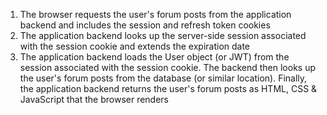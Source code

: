1. The browser requests the user's forum posts from the application backend and includes the session and refresh token cookies
1. The application backend looks up the server-side session associated with the session cookie and extends the expiration date
1. The application backend loads the User object (or JWT) from the session associated with the session cookie. The backend then looks up the user's forum posts from the database (or similar location). Finally, the application backend returns the user's forum posts as HTML, CSS & JavaScript that the browser renders